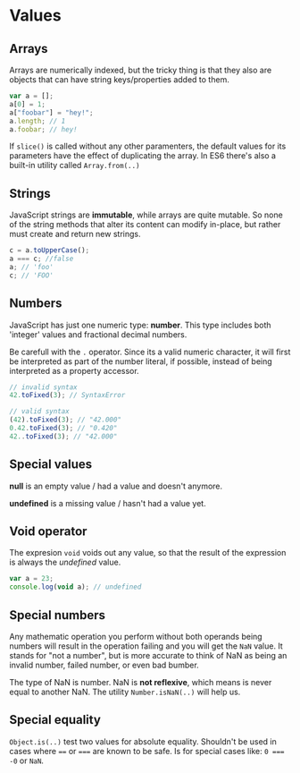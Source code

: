 # Values

## Arrays

Arrays are numerically indexed, but the tricky thing is that they also are objects that can have string keys/properties added to them.

```js
var a = [];
a[0] = 1;
a["foobar"] = "hey!";
a.length; // 1
a.foobar; // hey!
```

If `slice()` is called without any other paramenters, the default values for its parameters have the effect of duplicating the array.
In ES6 there's also a built-in utility called `Array.from(..)`

## Strings

JavaScript strings are **immutable**, while arrays are quite mutable.
So none of the string methods that alter its content can modify in-place, but rather must create and return new strings.

```js
c = a.toUpperCase();
a === c; //false
a; // 'foo'
c; // 'FOO'
```

## Numbers

JavaScript has just one numeric type: **number**. This type includes both 'integer' values and fractional decimal numbers.

Be carefull with the `.` operator. Since its a valid numeric character, it will first be interpreted as part of the number literal, if possible, instead of being interpreted as a property accessor.

```js
// invalid syntax
42.toFixed(3); // SyntaxError

// valid syntax
(42).toFixed(3); // "42.000"
0.42.toFixed(3); // "0.420"
42..toFixed(3); // "42.000"
```

## Special values

**null** is an empty value / had a value and doesn't anymore.

**undefined** is a missing value / hasn't had a value yet.

## Void operator

The expresion `void` voids out any value, so that the result of the expression is always the _undefined_ value.

```js
var a = 23;
console.log(void a); // undefined
```

## Special numbers

Any mathematic operation you perform without both operands being numbers will result in the operation failing and you will get the `NaN` value.
It stands for "not a number", but is more accurate to think of NaN as being an invalid number, failed number, or even bad bumber.

The type of NaN is number. NaN is **not reflexive**, which means is never equal to another NaN. The utility `Number.isNaN(..)` will help us.

## Special equality

`Object.is(..)` test two values for absolute equality. Shouldn't be used in cases where `==` or `===` are known to be safe. Is for special cases like: `0 === -0` or `NaN`.

